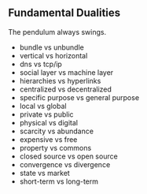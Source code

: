 ## Fundamental Dualities
The pendulum always swings.

- bundle vs unbundle
- vertical vs horizontal
- dns vs tcp/ip
- social layer vs machine layer
- hierarchies vs hyperlinks
- centralized vs decentralized
- specific purpose vs general purpose
- local vs global
- private vs public
- physical vs digital
- scarcity vs abundance
- expensive vs free
- property vs commons
- closed source vs open source
- convergence vs divergence
- state vs market
- short-term vs long-term
